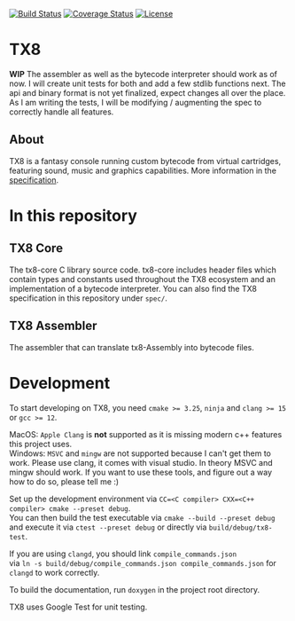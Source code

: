 [![Build Status](https://github.com/vypxl/tx8/actions/workflows/test.yml/badge.svg)](https://github.com/vypxl/tx8/actions/workflows/test.yml)
[![Coverage Status](https://coveralls.io/repos/github/vypxl/tx8/badge.svg?branch=main)](https://coveralls.io/github/vypxl/tx8?branch=main)
[![License](https://img.shields.io/badge/license-%20MIT-blue.svg)](https://github.com/vypxl/tx8/blob/main/LICENSE)

# TX8

**WIP** The assembler as well as the bytecode interpreter should work as of now. I will create unit tests for both and
add a few stdlib functions next. The api and binary format is not yet finalized, expect changes all over the place.
As I am writing the tests, I will be modifying / augmenting the spec to correctly handle all features.

## About

TX8 is a fantasy console running custom bytecode from virtual cartridges, featuring
sound, music and graphics capabilities. More information in the [specification](https://github.com/vypxl/tx8/blob/main/spec/spec.md).

# In this repository

## TX8 Core

The tx8-core C library source code.
tx8-core includes header files which contain types and constants used throughout the TX8
ecosystem and an implementation of a bytecode interpreter.
You can also find the TX8 specification in this repository under `spec/`.

## TX8 Assembler

The assembler that can translate tx8-Assembly into bytecode files.

# Development

To start developing on TX8, you need `cmake >= 3.25`, `ninja` and `clang >= 15` or `gcc >= 12`.

MacOS: `Apple Clang` is **not** supported as it is missing modern c++ features this project uses.\
Windows: `MSVC` and `mingw` are not supported because I can't get them to work. Please use clang, it comes with visual studio.
In theory MSVC and mingw should work. If you want to use these tools, and figure out a way how to do so, please tell me :)

Set up the development environment via `CC=<C compiler> CXX=<C++ compiler> cmake --preset debug`.\
You can then build the test executable via `cmake --build --preset debug`\
and execute it via `ctest --preset debug` or directly via `build/debug/tx8-test`.

If you are using `clangd`, you should link `compile_commands.json`\
via `ln -s build/debug/compile_commands.json compile_commands.json` for `clangd` to work correctly.

To build the documentation, run `doxygen` in the project root directory.

TX8 uses Google Test for unit testing.
